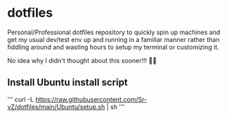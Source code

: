 # dotfiles

Personal/Professional dotfiles repository to quickly spin up machines and get my usual dev/test env up and running in a familiar manner rather than fiddling around and wasting hours to setup my terminal or customizing it.

No idea why I didn't thought about this sooner!!! 🤦‍♂️


## Install Ubuntu install script
'''
curl -L https://raw.githubusercontent.com/Sr-vZ/dotfiles/main/Ubuntu/setup.sh | sh
'''
